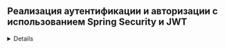 ## Реализация аутентификации и авторизации с использованием Spring Security и JWT

<details>
  Цель задания: Создать базовое веб-приложение с использованием Spring Security и JWT для аутентификации и авторизации пользователей.

Шаги задания:
Настройка проекта:
Создайте новый проект Spring Boot.

Настройка конфигурации безопасности:
Настройте базовую конфигурацию Spring Security для вашего приложения.
Используйте JWT для аутентификации пользователей.
Создайте класс для генерации и проверки JWT токенов.

Реализация контроллеров:
Создайте контроллеры для аутентификации и регистрации пользователей.
Реализуйте методы для создания нового пользователя и генерации JWT токена при успешной аутентификации.
Реализуйте сохранение пользователей в базу данных PostgreSQL.
Добавьте поддержку ролей пользователей и настройте авторизацию на основе ролей.

Тестирование:
Напишите модульные тесты для контроллеров и сервисов.
Убедитесь, что аутентификация и авторизация работают корректно.
Проверьте, что только аутентифицированные пользователи имеют доступ к защищенным ресурсам.

Документация:
Добавьте краткую документацию к вашему API с использованием Swagger или OpenAPI.

Результат задания: 
Рабочее веб-приложение с базовой аутентификацией и авторизацией на основе Spring Security и JWT, сопровождаемое модульными тестами и краткой документацией к API.
</details>

